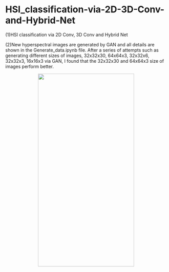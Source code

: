 # HSI_classification-via-2D-3D-Conv-and-Hybrid-Net
(1)HSI  classification via 2D Conv, 3D Conv and Hybrid Net

(2)New hyperspectral images are generated by GAN and all details are shown in the Generate_data.ipynb file. 
After a series of attempts such as generating different sizes of images, 32x32x30, 64x64x3, 32x32x6, 32x32x3, 16x16x3 via GAN, I found that the 32x32x30 and 64x64x3 size of images perform better.


<div align=center><img src="https://github.com/Robert-Mar/HSI_classification-via-2D-3D-Conv-and-Hybrid-Net/blob/master/GAN_with_different_size/32x32x30_upgrade4.png" width = "300" height= "600">
